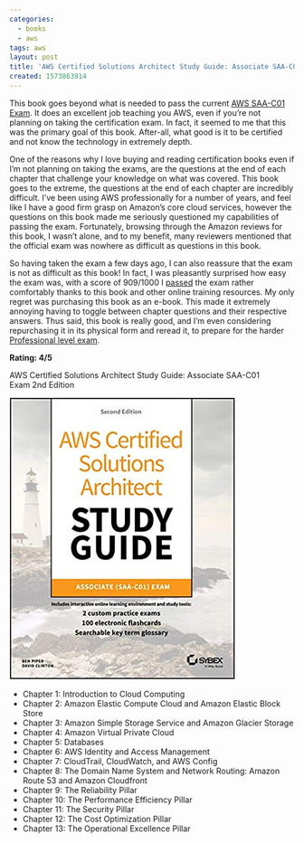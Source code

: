```yaml
---
categories:
  - books
  - aws
tags: aws
layout: post
title: 'AWS Certified Solutions Architect Study Guide: Associate SAA-C01 Exam 2nd Edition'
created: 1573863914
---
```


This book goes beyond what is needed to pass the current <a href="https://aws.amazon.com/certification/certified-solutions-architect-associate/ " target="_blank">AWS SAA-C01 Exam</a>.  It does an excellent job teaching you AWS, even if you’re not planning on taking the certification exam. In fact, it seemed to me that this was the primary goal of this book. After-all, what good is it to be certified and not know the technology in extremely depth. 

One of the reasons why I love buying and reading certification books even if I’m not planning on taking the exams, are the questions at the end of each chapter that challenge your knowledge on what was covered. This book goes to the extreme, the questions at the end of each chapter are incredibly difficult. I’ve been using AWS professionally for a number of years, and feel like I have a good firm grasp on Amazon’s core cloud services, however the questions on this book made me seriously questioned my capabilities of passing the exam. Fortunately, browsing through the Amazon reviews for this book, I wasn’t alone, and to my benefit, many reviewers mentioned that the official exam was nowhere as difficult as questions in this book.

So having taken the exam a few days ago, I can also reassure that the exam is not as difficult as this book! In fact, I was pleasantly surprised how easy the exam was, with a score of 909/1000 I <a href="https://www.certmetrics.com/amazon/public/badge.aspx?i=1&t=c&d=2019-11-14&ci=AWS00485862" target="_blank">passed</a> the exam rather comfortably thanks to this book and other online training resources. My only regret was purchasing this book as an e-book. This made it extremely annoying having to toggle between chapter questions and their respective answers. Thus said, this book is really good, and I’m even considering repurchasing it in its physical form and reread it, to prepare for the harder <a href="https://aws.amazon.com/certification/certified-solutions-architect-professional/" target="_blank">Professional level exam</a>.

**Rating: 4/5**

AWS Certified Solutions Architect Study Guide: Associate SAA-C01 Exam 2nd Edition

<a href="https://www.amazon.com/Certified-Solutions-Architect-Study-Guide/dp/111950421X"  target="_blank"><img src="/assets/books/AWS-SAA-Oficial-Guide.jpg"></a>

*  Chapter 1: Introduction to Cloud Computing
* Chapter 2: Amazon Elastic Compute Cloud and Amazon Elastic Block Store
* Chapter 3: Amazon Simple Storage Service and Amazon Glacier Storage
* Chapter 4: Amazon Virtual Private Cloud
* Chapter 5: Databases
* Chapter 6: AWS Identity and Access Management
* Chapter 7: CloudTrail, CloudWatch, and AWS Config
* Chapter 8: The Domain Name System and Network Routing: Amazon Route 53 and Amazon Cloudfront
* Chapter 9: The Reliability Pillar
* Chapter 10: The Performance Efficiency Pillar
* Chapter 11: The Security Pillar
* Chapter 12: The Cost Optimization Pillar
* Chapter 13: The Operational Excellence Pillar
